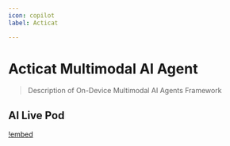 ```yaml
---
icon: copilot
label: Acticat

---
```


# Acticat Multimodal AI Agent

 
> Description of On-Device Multimodal AI Agents Framework

 
## AI Live Pod
[!embed](https://www.youtube.com/watch?v=hQ1Mohmv92Y)

